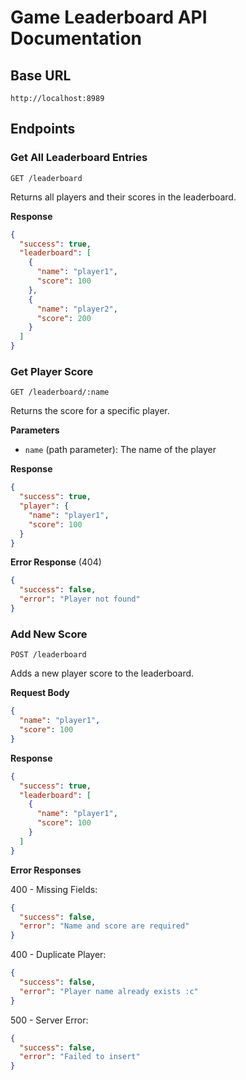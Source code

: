 # Game Leaderboard API Documentation

## Base URL

`http://localhost:8989`

## Endpoints

### Get All Leaderboard Entries

```
GET /leaderboard
```

Returns all players and their scores in the leaderboard.

**Response**

```json
{
  "success": true,
  "leaderboard": [
    {
      "name": "player1",
      "score": 100
    },
    {
      "name": "player2",
      "score": 200
    }
  ]
}
```

### Get Player Score

```
GET /leaderboard/:name
```

Returns the score for a specific player.

**Parameters**

- `name` (path parameter): The name of the player

**Response**

```json
{
  "success": true,
  "player": {
    "name": "player1",
    "score": 100
  }
}
```

**Error Response** (404)

```json
{
  "success": false,
  "error": "Player not found"
}
```

### Add New Score

```
POST /leaderboard
```

Adds a new player score to the leaderboard.

**Request Body**

```json
{
  "name": "player1",
  "score": 100
}
```

**Response**

```json
{
  "success": true,
  "leaderboard": [
    {
      "name": "player1",
      "score": 100
    }
  ]
}
```

**Error Responses**

400 - Missing Fields:

```json
{
  "success": false,
  "error": "Name and score are required"
}
```

400 - Duplicate Player:

```json
{
  "success": false,
  "error": "Player name already exists :c"
}
```

500 - Server Error:

```json
{
  "success": false,
  "error": "Failed to insert"
}
```

